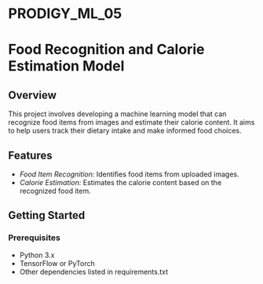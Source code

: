 # PRODIGY_ML_05

# Food Recognition and Calorie Estimation Model

## Overview

This project involves developing a machine learning model that can recognize food items from images and estimate their calorie content. It aims to help users track their dietary intake and make informed food choices.

## Features

- *Food Item Recognition:* Identifies food items from uploaded images.
- *Calorie Estimation:* Estimates the calorie content based on the recognized food item.

## Getting Started

### Prerequisites

- Python 3.x
- TensorFlow or PyTorch
- Other dependencies listed in requirements.txt
